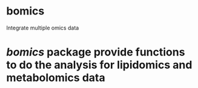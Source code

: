 # bomics
Integrate multiple omics data 
# _bomics_ package provide functions to do the analysis for lipidomics and metabolomics data
